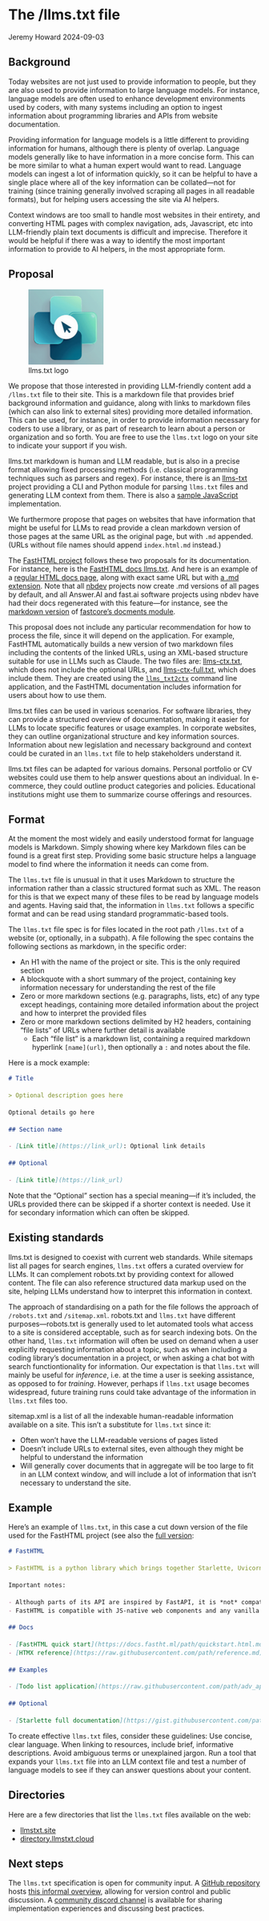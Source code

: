 # The /llms.txt file
Jeremy Howard
2024-09-03

## Background

Today websites are not just used to provide information to people, but
they are also used to provide information to large language models. For
instance, language models are often used to enhance development
environments used by coders, with many systems including an option to
ingest information about programming libraries and APIs from website
documentation.

Providing information for language models is a little different to
providing information for humans, although there is plenty of overlap.
Language models generally like to have information in a more concise
form. This can be more similar to what a human expert would want to
read. Language models can ingest a lot of information quickly, so it can
be helpful to have a single place where all of the key information can
be collated—not for training (since training generally involved scraping
all pages in all readable formats), but for helping users accessing the
site via AI helpers.

Context windows are too small to handle most websites in their entirety,
and converting HTML pages with complex navigation, ads, Javascript, etc
into LLM-friendly plain text documents is difficult and imprecise.
Therefore it would be helpful if there was a way to identify the most
important information to provide to AI helpers, in the most appropriate
form.

## Proposal

<figure>
<img src="logo.png" class="lightbox floatr" width="150"
alt="llms.txt logo" />
<figcaption aria-hidden="true">llms.txt logo</figcaption>
</figure>

We propose that those interested in providing LLM-friendly content add a
`/llms.txt` file to their site. This is a markdown file that provides
brief background information and guidance, along with links to markdown
files (which can also link to external sites) providing more detailed
information. This can be used, for instance, in order to provide
information necessary for coders to use a library, or as part of
research to learn about a person or organization and so forth. You are
free to use the `llms.txt` logo on your site to indicate your support if
you wish.

llms.txt markdown is human and LLM readable, but is also in a precise
format allowing fixed processing methods (i.e. classical programming
techniques such as parsers and regex). For instance, there is an
[llms-txt](./intro.html) project providing a CLI and Python module for
parsing `llms.txt` files and generating LLM context from them. There is
also a [sample JavaScript](./llmstxt-js.html) implementation.

We furthermore propose that pages on websites that have information that
might be useful for LLMs to read provide a clean markdown version of
those pages at the same URL as the original page, but with `.md`
appended. (URLs without file names should append `index.html.md`
instead.)

The [FastHTML project](https://fastht.ml) follows these two proposals
for its documentation. For instance, here is the [FastHTML docs
llms.txt](https://docs.fastht.ml/llms.txt). And here is an example of a
[regular HTML docs
page](https://docs.fastht.ml/tutorials/by_example.html), along with
exact same URL but with [a .md
extension](https://docs.fastht.ml/tutorials/by_example.html.md). Note
that all [nbdev](https://nbdev.fast.ai/) projects now create .md
versions of all pages by default, and all Answer.AI and fast.ai software
projects using nbdev have had their docs regenerated with this
feature—for instance, see the [markdown
version](https://fastcore.fast.ai/docments.html.md) of [fastcore’s
docments module](https://fastcore.fast.ai/docments.html).

This proposal does not include any particular recommendation for how to
process the file, since it will depend on the application. For example,
FastHTML automatically builds a new version of two markdown files
including the contents of the linked URLs, using an XML-based structure
suitable for use in LLMs such as Claude. The two files are:
[llms-ctx.txt](https://docs.fastht.ml/llms-ctx.txt), which does not
include the optional URLs, and
[llms-ctx-full.txt](https://docs.fastht.ml/llms-ctx-full.txt), which
does include them. They are created using the
[`llms_txt2ctx`](https://llmstxt.org/intro.html#cli) command line
application, and the FastHTML documentation includes information for
users about how to use them.

llms.txt files can be used in various scenarios. For software libraries,
they can provide a structured overview of documentation, making it
easier for LLMs to locate specific features or usage examples. In
corporate websites, they can outline organizational structure and key
information sources. Information about new legislation and necessary
background and context could be curated in an `llms.txt` file to help
stakeholders understand it.

llms.txt files can be adapted for various domains. Personal portfolio or
CV websites could use them to help answer questions about an individual.
In e-commerce, they could outline product categories and policies.
Educational institutions might use them to summarize course offerings
and resources.

## Format

At the moment the most widely and easily understood format for language
models is Markdown. Simply showing where key Markdown files can be found
is a great first step. Providing some basic structure helps a language
model to find where the information it needs can come from.

The `llms.txt` file is unusual in that it uses Markdown to structure the
information rather than a classic structured format such as XML. The
reason for this is that we expect many of these files to be read by
language models and agents. Having said that, the information in
`llms.txt` follows a specific format and can be read using standard
programmatic-based tools.

The `llms.txt` file spec is for files located in the root path
`/llms.txt` of a website (or, optionally, in a subpath). A file
following the spec contains the following sections as markdown, in the
specific order:

- An H1 with the name of the project or site. This is the only required
  section
- A blockquote with a short summary of the project, containing key
  information necessary for understanding the rest of the file
- Zero or more markdown sections (e.g. paragraphs, lists, etc) of any
  type except headings, containing more detailed information about the
  project and how to interpret the provided files
- Zero or more markdown sections delimited by H2 headers, containing
  “file lists” of URLs where further detail is available
  - Each “file list” is a markdown list, containing a required markdown
    hyperlink `[name](url)`, then optionally a `:` and notes about the
    file.

Here is a mock example:

``` markdown
# Title

> Optional description goes here

Optional details go here

## Section name

- [Link title](https://link_url): Optional link details

## Optional

- [Link title](https://link_url)
```

Note that the “Optional” section has a special meaning—if it’s included,
the URLs provided there can be skipped if a shorter context is needed.
Use it for secondary information which can often be skipped.

## Existing standards

llms.txt is designed to coexist with current web standards. While
sitemaps list all pages for search engines, `llms.txt` offers a curated
overview for LLMs. It can complement robots.txt by providing context for
allowed content. The file can also reference structured data markup used
on the site, helping LLMs understand how to interpret this information
in context.

The approach of standardising on a path for the file follows the
approach of `/robots.txt` and `/sitemap.xml`. robots.txt and `llms.txt`
have different purposes—robots.txt is generally used to let automated
tools what access to a site is considered acceptable, such as for search
indexing bots. On the other hand, `llms.txt` information will often be
used on demand when a user explicitly requesting information about a
topic, such as when including a coding library’s documentation in a
project, or when asking a chat bot with search functiontionality for
information. Our expectation is that `llms.txt` will mainly be useful
for *inference*, i.e. at the time a user is seeking assistance, as
opposed to for *training*. However, perhaps if `llms.txt` usage becomes
widespread, future training runs could take advantage of the information
in `llms.txt` files too.

sitemap.xml is a list of all the indexable human-readable information
available on a site. This isn’t a substitute for `llms.txt` since it:

- Often won’t have the LLM-readable versions of pages listed
- Doesn’t include URLs to external sites, even although they might be
  helpful to understand the information
- Will generally cover documents that in aggregate will be too large to
  fit in an LLM context window, and will include a lot of information
  that isn’t necessary to understand the site.

## Example

Here’s an example of `llms.txt`, in this case a cut down version of the
file used for the FastHTML project (see also the [full
version](https://docs.fastht.ml/llms.txt):

``` markdown
# FastHTML

> FastHTML is a python library which brings together Starlette, Uvicorn, HTMX, and fastcore's `FT` "FastTags" into a library for creating server-rendered hypermedia applications.

Important notes:

- Although parts of its API are inspired by FastAPI, it is *not* compatible with FastAPI syntax and is not targeted at creating API services
- FastHTML is compatible with JS-native web components and any vanilla JS library, but not with React, Vue, or Svelte.

## Docs

- [FastHTML quick start](https://docs.fastht.ml/path/quickstart.html.md): A brief overview of many FastHTML features
- [HTMX reference](https://raw.githubusercontent.com/path/reference.md): Brief description of all HTMX attributes, CSS classes, headers, events, extensions, js lib methods, and config options

## Examples

- [Todo list application](https://raw.githubusercontent.com/path/adv_app.py): Detailed walk-thru of a complete CRUD app in FastHTML showing idiomatic use of FastHTML and HTMX patterns.

## Optional

- [Starlette full documentation](https://gist.githubusercontent.com/path/starlette-sml.md): A subset of the Starlette documentation useful for FastHTML development.
```

To create effective `llms.txt` files, consider these guidelines: Use
concise, clear language. When linking to resources, include brief,
informative descriptions. Avoid ambiguous terms or unexplained jargon.
Run a tool that expands your `llms.txt` file into an LLM context file
and test a number of language models to see if they can answer questions
about your content.

## Directories

Here are a few directories that list the `llms.txt` files available on
the web:

- [llmstxt.site](https://llmstxt.site/)
- [directory.llmstxt.cloud](https://directory.llmstxt.cloud/)

## Next steps

The `llms.txt` specification is open for community input. A [GitHub
repository](https://github.com/AnswerDotAI/llms-txt) hosts [this
informal
overview](https://github.com/AnswerDotAI/llms-txt/blob/main/nbs/index.md),
allowing for version control and public discussion. A [community discord
channel](https://discord.gg/aJPygMvPEN) is available for sharing
implementation experiences and discussing best practices.
